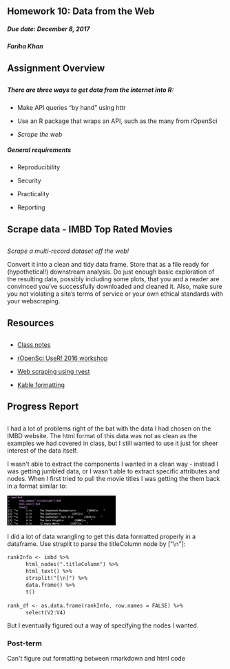 ## Homework 10: Data from the Web
##### Due date: December 8, 2017
##### Fariha Khan
#### 
#### 
## Assignment Overview
## 
##### There are three ways to get data from the internet into R:

 - Make API queries “by hand” using httr
 
 - Use an R package that wraps an API, such as the many from rOpenSci
 
 - *Scrape the web*

##### General requirements

 - Reproducibility
 
 - Security
 
 - Practicality
 
 - Reporting

## Scrape data - IMBD Top Rated Movies
## 
*Scrape a multi-record dataset off the web!*

Convert it into a clean and tidy data frame. Store that as a file ready for (hypothetical!) downstream analysis. Do just enough basic exploration of the resulting data, possibly including some plots, that you and a reader are convinced you’ve successfully downloaded and cleaned it. Also, make sure you not violating a site’s terms of service or your own ethical standards with your webscraping.

## Resources
## 

 - [Class notes](http://stat545.com/111Scraping_Workthrough.html)
 
 - [rOpenSci UseR! 2016 workshop](https://github.com/ropensci/user2016-tutorial#readme)
 
 - [Web scraping using rvest](https://www.analyticsvidhya.com/blog/2017/03/beginners-guide-on-web-scraping-in-r-using-rvest-with-hands-on-knowledge/)
 
 - [Kable formatting](https://cran.r-project.org/web/packages/kableExtra/vignettes/awesome_table_in_html.html)
 


## Progress Report
## 
I had a lot of problems right of the bat with the data I had chosen on the IMBD website. The html format of this data was not as clean as the examples we had covered in class, but I still wanted to use it just for sheer interest of the data itself. 

I wasn't able to extract the components I wanted in a clean way - instead I was getting jumbled data, or I wasn't able to extract specific attributes and nodes. When I first tried to pull the movie titles I was getting the them back in a format similar to:

<img src="media/formatError.png" width="50%" height="50%">

I did a lot of data wrangling to get this data formatted properly in a dataframe. Use strsplit to parse the titleColumn node by ["\n"]:

```
rankInfo <- imbd %>% 
      html_nodes(".titleColumn") %>% 
      html_text() %>% 
      strsplit("[\n]") %>% 
      data.frame() %>% 
      t() 
      
rank_df <- as.data.frame(rankInfo, row.names = FALSE) %>% 
      select(V2:V4)
```
But I eventually figured out a way of specifying the nodes I wanted.

### Post-term
Can't figure out formatting between rmarkdown and html code